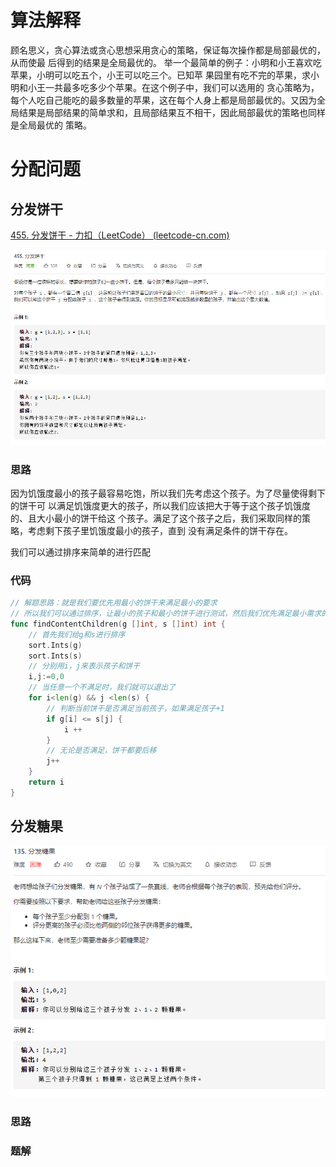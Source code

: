 # 算法解释

顾名思义，贪心算法或贪心思想采用贪心的策略，保证每次操作都是局部最优的，从而使最 后得到的结果是全局最优的。 举一个最简单的例子：小明和小王喜欢吃苹果，小明可以吃五个，小王可以吃三个。已知苹 果园里有吃不完的苹果，求小明和小王一共最多吃多少个苹果。在这个例子中，我们可以选用的 贪心策略为，每个人吃自己能吃的最多数量的苹果，这在每个人身上都是局部最优的。又因为全 局结果是局部结果的简单求和，且局部结果互不相干，因此局部最优的策略也同样是全局最优的 策略。

# 分配问题

## 分发饼干

[455. 分发饼干 - 力扣（LeetCode） (leetcode-cn.com)](https://leetcode-cn.com/problems/assign-cookies/)

![image-20210311151032726](images/image-20210311151032726.png)

### 思路

因为饥饿度最小的孩子最容易吃饱，所以我们先考虑这个孩子。为了尽量使得剩下的饼干可 以满足饥饿度更大的孩子，所以我们应该把大于等于这个孩子饥饿度的、且大小最小的饼干给这 个孩子。满足了这个孩子之后，我们采取同样的策略，考虑剩下孩子里饥饿度最小的孩子，直到 没有满足条件的饼干存在。

我们可以通过排序来简单的进行匹配

### 代码

```go
// 解题思路：就是我们要优先用最小的饼干来满足最小的要求
// 所以我们可以通过排序，让最小的孩子和最小的饼干进行测试，然后我们优先满足最小需求的孩子
func findContentChildren(g []int, s []int) int {
	// 首先我们给g和s进行排序
	sort.Ints(g)
	sort.Ints(s)
	// 分别用i，j来表示孩子和饼干
	i,j:=0,0
	// 当任意一个不满足时，我们就可以退出了
	for i<len(g) && j <len(s) {
		// 判断当前饼干是否满足当前孩子，如果满足孩子+1
		if g[i] <= s[j] {
			i ++
		}
		// 无论是否满足，饼干都要后移
		j++
	}
	return i
}
```

## 分发糖果

![image-20210311153816751](images/image-20210311153816751.png)

### 思路



### 题解